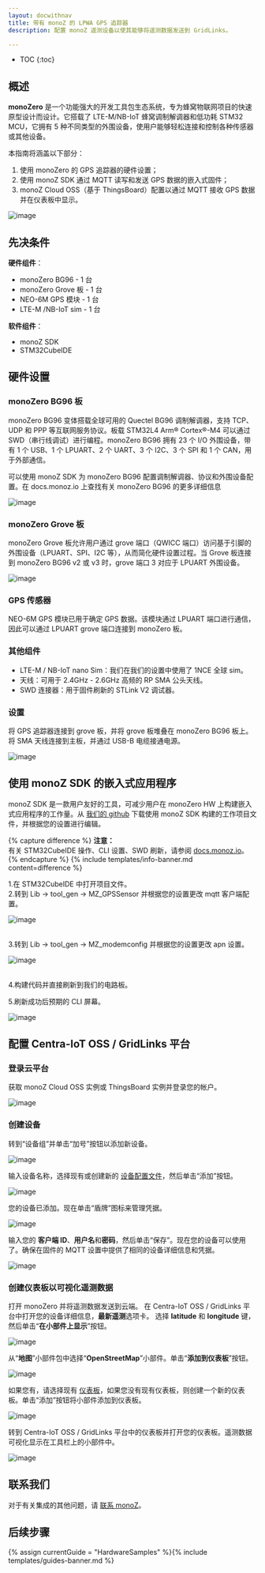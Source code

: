 ```yaml
---
layout: docwithnav
title: 带有 monoZ 的 LPWA GPS 追踪器
description: 配置 monoZ 遥测设备以使其能够将遥测数据发送到 GridLinks。

---
```


* TOC
{:toc}

## 概述

**monoZero** 是一个功能强大的开发工具包生态系统，专为蜂窝物联网项目的快速原型设计而设计。它搭载了 LTE-M/NB-IoT 蜂窝调制解调器和低功耗 STM32 MCU，它拥有 5 种不同类型的外围设备，使用户能够轻松连接和控制各种传感器或其他设备。

本指南将涵盖以下部分：

1. 使用 monoZero 的 GPS 追踪器的硬件设置；
2. 使用 monoZ SDK 通过 MQTT 读写和发送 GPS 数据的嵌入式固件；
3. monoZ Cloud OSS（基于 ThingsBoard）配置以通过 MQTT 接收 GPS 数据并在仪表板中显示。

![image](/images/samples/monoz/monoZero-01.png)

## 先决条件

**硬件组件**：

- monoZero BG96               - 1 台
- monoZero Grove 板        - 1 台
- NEO-6M GPS 模块           - 1 台
- LTE-M /NB-IoT sim           - 1 台

**软件组件**：
- monoZ SDK
- STM32CubeIDE

## 硬件设置

### monoZero BG96 板

monoZero BG96 变体搭载全球可用的 Quectel BG96 调制解调器，支持 TCP、UDP 和 PPP 等互联网服务协议。板载 STM32L4 Arm® Cortex®-M4 可以通过 SWD（串行线调试）进行编程。monoZero BG96 拥有 23 个 I/O 外围设备，带有 1 个 USB、1 个 LPUART、2 个 UART、3 个 I2C、3 个 SPI 和 1 个 CAN，用于外部通信。

可以使用 monoZ SDK 为 monoZero BG96 配置调制解调器、协议和外围设备配置。在 docs.monoz.io 上查找有关 monoZero BG96 的更多详细信息

![image](/images/samples/monoz/monoZero-04.png)

### monoZero Grove 板

monoZero Grove 板允许用户通过 grove 端口（QWICC 端口）访问基于引脚的外围设备（LPUART、SPI、I2C 等），从而简化硬件设置过程。当 Grove 板连接到 monoZero BG96 v2 或 v3 时，grove 端口 3 对应于 LPUART 外围设备。

![image](/images/samples/monoz/monoZero-05.png)

### GPS 传感器
NEO-6M GPS 模块已用于确定 GPS 数据。该模块通过 LPUART 端口进行通信，因此可以通过 LPUART grove 端口连接到 monoZero 板。

### 其他组件
- LTE-M / NB-IoT nano Sim：我们在我们的设置中使用了 1NCE 全球 sim。
- 天线：可用于 2.4GHz - 2.6GHz 高频的 RP SMA 公头天线。
- SWD 连接器：用于固件刷新的 STLink V2 调试器。

### 设置
将 GPS 追踪器连接到 grove 板，并将 grove 板堆叠在 monoZero BG96 板上。将 SMA 天线连接到主板，并通过 USB-B 电缆接通电源。

![image](/images/samples/monoz/monoZero-06.png)

## 使用 monoZ SDK 的嵌入式应用程序

monoZ SDK 是一款用户友好的工具，可减少用户在 monoZero HW 上构建嵌入式应用程序的工作量。从 [我们的 github](https://github.com/Meritech-monoZ/GPS_NEO6M) 下载使用 monoZ SDK 构建的工作项目文件，并根据您的设置进行编辑。

{% capture difference %}
**注意：**
<br>
有关 STM32CubeIDE 操作、CLI 设置、SWD 刷新，请参阅 [docs.monoz.io](https://docs.monoz.io)。
{% endcapture %}
{% include templates/info-banner.md content=difference %}

1.在 STM32CubeIDE 中打开项目文件。<br>
2.转到 Lib -> tool_gen -> MZ_GPSSensor 并根据您的设置更改 mqtt 客户端配置。

![image](/images/samples/monoz/monoZero-07.png)

<br>
3.转到 Lib -> tool_gen -> MZ_modemconfig 并根据您的设置更改 apn 设置。

![image](/images/samples/monoz/monoZero-08.png)

<br>
4.构建代码并直接刷新到我们的电路板。

5.刷新成功后预期的 CLI 屏幕。

![image](/images/samples/monoz/monoZero-09.png)

## 配置 Centra-IoT OSS / GridLinks 平台

### 登录云平台

获取 monoZ Cloud OSS 实例或 ThingsBoard 实例并登录您的帐户。

![image](/images/samples/monoz/monoZero-10.png)

### 创建设备

转到“设备组”并单击“加号”按钮以添加新设备。

![image](/images/samples/monoz/monoZero-11.png)

输入设备名称，选择现有或创建新的 [设备配置文件](https://thingsboard.io/docs/user-guide/device-profiles/)，然后单击“添加”按钮。

![image](/images/samples/monoz/monoZero-12.png)

您的设备已添加。现在单击“盾牌”图标来管理凭据。

![image](/images/samples/monoz/monoZero-13.png)

输入您的 **客户端 ID**、**用户名**和**密码**，然后单击“保存”。现在您的设备可以使用了。确保在固件的 MQTT 设置中提供了相同的设备详细信息和凭据。

![image](/images/samples/monoz/monoZero-14.png)

### 创建仪表板以可视化遥测数据

打开 monoZero 并将遥测数据发送到云端。
在 Centra-IoT OSS / GridLinks 平台中打开您的设备详细信息，**最新遥测**选项卡。
选择 **latitude** 和 **longitude** 键，然后单击“**在小部件上显示**”按钮。

![image](/images/samples/monoz/monoZero-17.png)

从“**地图**”小部件包中选择“**OpenStreetMap**”小部件。单击“**添加到仪表板**”按钮。

![image](/images/samples/monoz/monoZero-18.png)

如果您有，请选择现有 [仪表板](https://thingsboard.io/docs/pe/user-guide/dashboards)，如果您没有现有仪表板，则创建一个新的仪表板。单击“添加”按钮将小部件添加到仪表板。

![image](/images/samples/monoz/monoZero-19.png)

转到 Centra-IoT OSS / GridLinks 平台中的仪表板并打开您的仪表板。遥测数据可视化显示在工具栏上的小部件中。

![image](/images/samples/monoz/monoZero-20.png)

## 联系我们

对于有关集成的其他问题，请 [联系 monoZ](https://monoz.io)。

## 后续步骤

{% assign currentGuide = "HardwareSamples" %}{% include templates/guides-banner.md %}